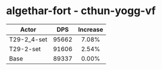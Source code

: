 # algethar-fort - cthun-yogg-vf
| Actor | DPS | Increase |
|---|:---:|:---:|
|T29-2_4-set|95662|7.08%|
|T29-2-set|91606|2.54%|
|Base|89337|0.00%|
